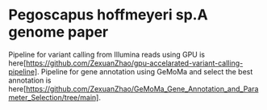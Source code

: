 # Pegoscapus hoffmeyeri sp.A genome paper
 
Pipeline for variant calling from Illumina reads using GPU is here[https://github.com/ZexuanZhao/gpu-accelarated-variant-calling-pipeline].
Pipeline for gene annotation using GeMoMa and select the best annotation is here[https://github.com/ZexuanZhao/GeMoMa_Gene_Annotation_and_Parameter_Selection/tree/main].
